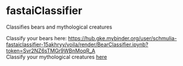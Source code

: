 # fastaiClassifier
Classifies bears and mythological creatures

Classify your bears here: https://hub.gke.mybinder.org/user/schmulia-fastaiclassifier-15akhryy/voila/render/BearClassifier.ipynb?token=Svr2NZ6sTMGr9WBnMoqR_A <br>
Classify your mythological creatures [here](https://mybinder.org/v2/gh/Schmulia/fastaiClassifier/master?filepath=%2Fvoila%2Frender%2FCreatureClassifier.ipynb)
